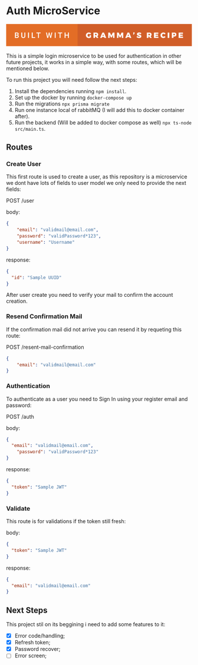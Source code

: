 # Auth MicroService

![image](https://github.com/BraveUX/for-the-badge/blob/master/src/images/badges/built-with-grammas-recipe.svg)

This is a simple login microservice to be used for authentication in other future projects, it works in a simple way, with some routes, which will be mentioned below.

To run this project you will need follow the next steps:
1. Install the dependencies running `npm install`.
2. Set up the docker by running `docker-compose up`
3. Run the migrations `npx prisma migrate`
4. Run one instance local of rabbitMQ (I will add this to docker container after).
5. Run the backend (Will be added to docker compose as well) `npx ts-node src/main.ts`.

## Routes

### Create User
This first route is used to create a user, as this repository is a microservice we dont have lots of fields to user model we only need to provide the next fields:

POST /user

body:
```json
{
	"email": "validmail@email.com",
	"password": "validPassword*123",
	"username": "Username"
}
```

response:
```json
{
  "id": "Sample UUID"
}
```

After user create you need to verify your mail to confirm the account creation.

### Resend Confirmation Mail
If the confirmation mail did not arrive you can resend it by requeting this route:

POST /resent-mail-confirmation

```json
{
	"email": "validmail@email.com"
}
```

### Authentication
To authenticate as a user you need to Sign In using your register email and password:

POST /auth

body:
```json
{
  "email": "validmail@email.com",
	"password": "validPassword*123"
}
```

response:
```json
{
  "token": "Sample JWT"
}
```

### Validate
This route is for validations if the token still fresh:

body:
```json
{
  "token": "Sample JWT"
}
```

response:
```json
{
  "email": "validmail@email.com"
}
```

## Next Steps
This project stil on its beggining i need to add some features to it:

- [x] Error code/handling;
- [x] Refresh token;
- [x] Password recover;
- [ ] Error screen;
